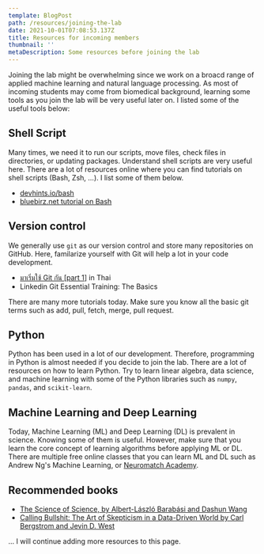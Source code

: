 ```yaml
---
template: BlogPost
path: /resources/joining-the-lab
date: 2021-10-01T07:08:53.137Z
title: Resources for incoming members
thumbnail: ''
metaDescription: Some resources before joining the lab
---
```


Joining the lab might be overwhelming since we work on a broacd range of applied machine learning
and natural language processing. As most of incoming students may come from biomedical background,
learning some tools as you join the lab will be very useful later on. I listed some of the useful
tools below:

## Shell Script

Many times, we need it to run our scripts, move files, check files in directories, or updating packages.
Understand shell scripts are very useful here. There are a lot of resources online where you can
find tutorials on shell scripts (Bash, Zsh, ...). I list some of them below.

- [devhints.io/bash](https://devhints.io/bash)
- [bluebirz.net tutorial on Bash](https://www.bluebirz.net/1580/lets-play-bash-script/)

## Version control

We generally use `git` as our version control and store many repositories on GitHub.
Here, familarize yourself with Git will help a lot in your code development.

- [มาเริ่มใช้ Git กัน [part 1]](https://tupleblog.github.io/use-git-part1/) in Thai
- Linkedin Git Essential Training: The Basics

There are many more tutorials today. Make sure you know all the basic git terms such as add,
pull, fetch, merge, pull request.
## Python

Python has been used in a lot of our development. Therefore, programming in Python is almost needed
if you decide to join the lab. There are a lot of resources on how to learn Python. Try to
learn linear algebra, data science, and machine learning with some of the Python libraries such as
`numpy`, `pandas`, and `scikit-learn`.

## Machine Learning and Deep Learning

Today, Machine Learning (ML) and Deep Learning (DL) is prevalent in science. Knowing some of them
is useful. However, make sure that you learn the core concept of learning algorithms before applying
ML or DL. There are multiple free online classes that you can learn ML and DL such as Andrew Ng's Machine Learning,
or [Neuromatch Academy](https://academy.neuromatch.io/).

## Recommended books

- [The Science of Science, by Albert-László Barabási and Dashun Wang](https://www.dashunwang.com/book/the-science-of-science)
- [Calling Bullshit: The Art of Skepticism in a Data-Driven World by Carl Bergstrom and Jevin D. West](https://www.goodreads.com/book/show/48889983-calling-bullshit)

... I will continue adding more resources to this page.
